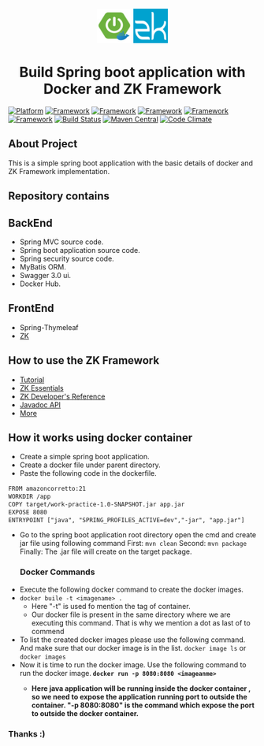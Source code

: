 <p align="center">
	<img width="70" height="70" src="picture/spring_docker.png" alt="Spring boot">
    <img width="70" height="70" src="picture/zk.png" alt="Spring boot">  
  <h1 align="center">Build Spring boot application with Docker and ZK Framework</h1>
</p>

[![Platform](https://img.shields.io/badge/Java-21%2B-red)](https://docs.aws.amazon.com/corretto/latest/corretto-21-ug/downloads-list.html)
[![Framework](https://img.shields.io/badge/Spring%20Boot-3.3.1-green)](https://spring.io/projects/spring-boot)
[![Framework](https://img.shields.io/badge/Spring%20Security-6.3.1-green)](https://spring.io/projects/spring-security)
[![Framework](https://img.shields.io/badge/MyBatis-3.0.0-red)](https://mybatis.org/mybatis-3/)
[![Framework](https://img.shields.io/badge/Swagger-3.0.0-green)](https://swagger.io/)
[![Framework](https://img.shields.io/badge/Docker-26.0.0-blue)](https://www.docker.com/)
[![Build Status](https://github.com/zkoss/zk/workflows/zk-build/badge.svg)](https://github.com/zkoss/zk/actions?query=workflow%3Azk-build) [![Maven Central](https://maven-badges.herokuapp.com/maven-central/org.zkoss.zk/zk/badge.svg)](https://maven-badges.herokuapp.com/maven-central/org.zkoss.zk/zk) [![Code Climate](https://codeclimate.com/github/zkoss/zk/badges/gpa.svg)](https://codeclimate.com/github/zkoss/zk)

## About Project 
This is a simple spring boot application with the basic details of docker and ZK Framework implementation.

## Repository contains 

## BackEnd 
  * Spring MVC source code.
  * Spring boot application source code.
  * Spring security source code.
  * MyBatis ORM.
  * Swagger 3.0 ui.
  * Docker Hub.

## FrontEnd 
  * Spring-Thymeleaf
  * [ZK](http://www.zkoss.org/)

## How to use the ZK Framework
  * [Tutorial](http://books.zkoss.org/wiki/ZK_Getting_Started/Tutorial)
  * [ZK Essentials](http://books.zkoss.org/wiki/ZK_Essentials)
  * [ZK Developer's Reference](http://books.zkoss.org/wiki/ZK_Developer%27s_Reference)
  * [Javadoc API](http://www.zkoss.org/javadoc/latest/zk/)
  * [More](http://books.zkoss.org)

## How it works using docker container
  * Create a simple spring boot application.
  * Create a docker file under parent directory.
  * Paste the following code in the dockerfile.

```
FROM amazoncorretto:21
WORKDIR /app
COPY target/work-practice-1.0-SNAPSHOT.jar app.jar
EXPOSE 8080
ENTRYPOINT ["java", "SPRING_PROFILES_ACTIVE=dev","-jar", "app.jar"]
```

* Go to the spring boot application root directory open the cmd and create jar file using following command
First: ```mvn clean```
Second: ```mvn package```
Finally: The .jar file will create on the target package.
   ### Docker Commands
* Execute the following docker command to create the docker images.<br>
* ```docker buile -t <imagename> .```
  * Here "-t" is used fo mention the tag of container.
  * Our docker file is present in the same directory where we are executing this command. That is why we mention a dot as last of to commend
* To list the created docker images please use the following command. And make sure that our docker image is in the list.
  ```docker image ls``` or
  ```docker images```
* Now it is time to run the docker image. Use the following command to run the docker image.<b>
  ```docker run -p 8080:8080 <imageanme>```
  * Here java application will be running inside the docker container , so we need to expose the application running port to outside the container. "-p 8080:8080" is the command which expose the port to outside the docker container.
### Thanks :)